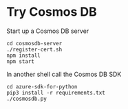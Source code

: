 # Try Cosmos DB

Start up a Cosmos DB server

    cd cosmosdb-server
    ./register-cert.sh
    npm install
    npm start

In another shell call the Cosmos DB SDK

    cd azure-sdk-for-python
    pip3 install -r requirements.txt
    ./cosmosdb.py

